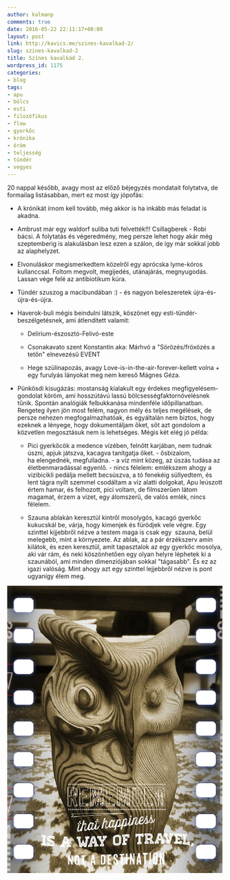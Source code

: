 ```yaml
---
author: kalmanp
comments: true
date: 2016-05-22 22:11:17+00:00
layout: post
link: http://kavics.me/szines-kavalkad-2/
slug: szines-kavalkad-2
title: Színes kavalkád 2.
wordpress_id: 1175
categories:
- blog
tags:
- apu
- bölcs
- esti
- filozófikus
- flow
- gyerkőc
- krónika
- öröm
- teljesség
- tündér
- vegyes
---
```


20 nappal később, avagy most az előző béjegyzés mondatait folytatva, de formailag listásabban, mert ez most így jópofás:



 	
  * A krónikát írnom kell tovább, még akkor is ha inkább más feladat is akadna.

 	
  * Ambrust már egy waldorf suliba tuti felvették!!! Csillagberek - Robi bácsi. A folytatás és végeredmény, meg persze lehet hogy akár még szeptemberig is alakulásban lesz ezen a szálon, de így már sokkal jobb az alaphelyzet.

 	
  * Elvonuláskor megismerkedtem közelről egy aprócska lyme-kóros kullanccsal. Foltom megvolt, megijedés, utánajárás, megnyugodás. Lassan vége felé az antibiotikum kúra.

 	
  * Tündér szuszog a macibundában :) - és nagyon beleszeretek újra-és-újra-és-újra.

 	
  * Haverok-buli mégis beindulni látszik, köszönet egy esti-tündér-beszélgetésnek, ami átlendített valamit:

 	
    * Delirium-észosztó-Felivó-este

 	
    * Csonakavato szent Konstantin aka: Márhvó a "Sörözés/fröxözés a tetőn" elnevezésű EVENT

 	
    * Hege szülinapozás, avagy Love-is-in-the-air-forever-kellett volna + egy furulyás lányokat meg nem kereső Mágnes Géza.




 	
  * Pünkösdi kisugázás: mostanság kialakult egy érdekes megfigyelésem-gondolat köröm, ami hosszútávú lassú bölcsességfaktornövelésnek tűnik. Spontán analógiák felbukkanása mindenféle időpillanatban. Rengeteg ilyen jön most felém, nagyon mély és teljes megélések, de persze nehezen megfogalmazhatóak, és egyáltalán nem biztos, hogy ezeknek a lényege, hogy dokumentáljam őket, sőt azt gondolom a közvetlen megosztásuk nem is lehetséges. Mégis két elég jó példa:

 	
    * Pici gyerkőcök a medence vízében, felnőtt karjában, nem tudnak úszni, apjuk játszva, kacagva tanítgatja őket. - ősbizalom, ha elengednék, megfulladna. - a víz mint közeg, az úszás tudása az életbenmaradással egyenlő. - nincs félelem: emlékszem ahogy a vizibicikli pedálja mellett becsúszva, a tó fenekéig süllyedtem, és lent tágra nyílt szemmel csodáltam a víz alatti dolgokat, Apu leúszott értem hamar, és felhozott, pici voltam, de filmszerűen látom magamat, érzem a vizet, egy álomszerű, de valós emlék, nincs félelem.

 	
    * Szauna ablakán keresztül kintről mosolygós, kacagó gyerkőc kukucskál be, várja, hogy kimenjek és fürödjek vele végre. Egy szinttel kijjebbről nézve a testem maga is csak egy  szauna, belül melegebb, mint a környezete. Az ablak, az a pár érzékszerv amin kilátok, és ezen keresztül, amit tapasztalok az egy gyerkőc mosolya, aki vár rám, és neki köszönhetően egy olyan helyre léphetek ki a szaunából, ami minden dimenziójában sokkal "tágasabb". És ez az igazi valóság. Mint ahogy azt egy szinttel lejjebbről nézve is pont ugyanígy élem meg.







[![bolcs2](/wp-content/uploads/2016/05/bolcs2.jpg)](/wp-content/uploads/2016/05/bolcs2.jpg)



